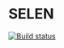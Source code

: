 # SELEN
[![Build status](https://ci.appveyor.com/api/projects/status/llg9d0y6127jixr2/branch/master?svg=true)](https://ci.appveyor.com/project/SergeyAver/selen/branch/master)
